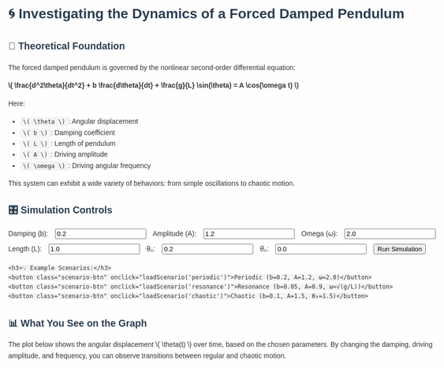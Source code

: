 <!DOCTYPE html>
<html lang="en">
<head>
  <meta charset="UTF-8">
  <title>Forced Damped Pendulum Simulator</title>
  <script src="https://cdn.plot.ly/plotly-latest.min.js"></script>
  <script src="https://cdnjs.cloudflare.com/ajax/libs/mathjs/10.0.0/math.min.js"></script>
  <script src="https://cdnjs.cloudflare.com/ajax/libs/mathjax/2.7.7/MathJax.js?config=TeX-MML-AM_CHTML"></script>
  <style>
    body {
      font-family: Arial, sans-serif;
      margin: 0 auto;
      max-width: 1000px;
      padding: 20px;
      background-color: #fefefe;
      color: #333;
      line-height: 1.6;
      overflow-x: hidden; /* Sayfa kaymasını engellemek için */
    }
    h1, h2, h3 {
      color: #2c3e50;
    }
    .controls input {
      margin: 5px 10px;
    }
    .scenario-btn {
      margin: 15px 5px;
      padding: 8px 15px;
      cursor: pointer;
      background-color: #f0f0f0;
      border: 1px solid #ccc;
      font-size: 14px;
    }
    #plot {
      margin-top: 30px;
    }
    code {
      background: #f4f4f4;
      padding: 3px 6px;
      border-radius: 4px;
    }
    h2 {
      font-size: 1.4em; /* Başlık boyutunu küçültme */
    }
    .scenario-btn {
      font-size: 16px;
    }
  </style>
</head>
<body>
  <h1>🌀 Investigating the Dynamics of a Forced Damped Pendulum</h1>

  <section>
    <h2>📘 Theoretical Foundation</h2>
    <p>
      The forced damped pendulum is governed by the nonlinear second-order differential equation:
    </p>
    <p><strong>
      \( \frac{d^2\theta}{dt^2} + b \frac{d\theta}{dt} + \frac{g}{L} \sin(\theta) = A \cos(\omega t) \)
    </strong></p>
    <p>
      Here:
      <ul>
        <li><code>\( \theta \)</code>: Angular displacement</li>
        <li><code>\( b \)</code>: Damping coefficient</li>
        <li><code>\( L \)</code>: Length of pendulum</li>
        <li><code>\( A \)</code>: Driving amplitude</li>
        <li><code>\( \omega \)</code>: Driving angular frequency</li>
      </ul>
      This system can exhibit a wide variety of behaviors: from simple oscillations to chaotic motion.
    </p>
  </section>

  <section>
    <h2>🎛 Simulation Controls</h2>
    <div class="controls">
      <label>Damping (b): <input type="number" id="b" value="0.2" step="0.01"></label>
      <label>Amplitude (A): <input type="number" id="A" value="1.2" step="0.1"></label>
      <label>Omega (ω): <input type="number" id="omega" value="2.0" step="0.1"></label>
      <label>Length (L): <input type="number" id="L" value="1.0" step="0.1"></label>
      <label>θ₀: <input type="number" id="theta0" value="0.2" step="0.1"></label>
      <label>θ̇₀: <input type="number" id="v0" value="0.0" step="0.1"></label>
      <button onclick="runSimulation()">Run Simulation</button>
    </div>

    <h3>💡 Example Scenarios:</h3>
    <button class="scenario-btn" onclick="loadScenario('periodic')">Periodic (b=0.2, A=1.2, ω=2.0)</button>
    <button class="scenario-btn" onclick="loadScenario('resonance')">Resonance (b=0.05, A=0.9, ω≈√(g/L))</button>
    <button class="scenario-btn" onclick="loadScenario('chaotic')">Chaotic (b=0.1, A=1.5, θ₀=1.5)</button>
  </section>

  <div id="plot"></div>

  <section>
    <h2>📊 What You See on the Graph</h2>
    <p id="description">
      The plot below shows the angular displacement \( \theta(t) \) over time, based on the chosen parameters. 
      By changing the damping, driving amplitude, and frequency, you can observe transitions between regular and chaotic motion.
    </p>
  </section>

  <script>
    function pendulumODE(t, state, b, g, L, A, omega) {
      const [theta, v] = state;
      return [v, -b * v - (g / L) * Math.sin(theta) + A * Math.cos(omega * t)];
    }

    function rungeKutta(f, y0, t0, dt, steps, params) {
      let t = t0;
      let y = y0;
      const result = [[t, ...y]];

      for (let i = 0; i < steps; i++) {
        const k1 = f(t, y, ...params);
        const k2 = f(t + dt / 2, y.map((yi, j) => yi + dt / 2 * k1[j]), ...params);
        const k3 = f(t + dt / 2, y.map((yi, j) => yi + dt / 2 * k2[j]), ...params);
        const k4 = f(t + dt, y.map((yi, j) => yi + dt * k3[j]), ...params);
        y = y.map((yi, j) => yi + dt / 6 * (k1[j] + 2*k2[j] + 2*k3[j] + k4[j]));
        t += dt;
        result.push([t, ...y]);
      }
      return result;
    }

    function runSimulation() {
      const b = parseFloat(document.getElementById('b').value);
      const A = parseFloat(document.getElementById('A').value);
      const omega = parseFloat(document.getElementById('omega').value);
      const L = parseFloat(document.getElementById('L').value);
      const theta0 = parseFloat(document.getElementById('theta0').value);
      const v0 = parseFloat(document.getElementById('v0').value);

      const data = rungeKutta(pendulumODE, [theta0, v0], 0, 0.05, 1000, [b, 9.81, L, A, omega]);
      const t = data.map(d => d[0]);
      const theta = data.map(d => d[1]);

      Plotly.newPlot('plot', [{ x: t, y: theta, type: 'scatter', mode: 'lines', line: { color: 'blue' } }], {
        title: 'Angular Displacement Over Time',
        xaxis: { title: 'Time (s)' },
        yaxis: { title: 'θ (rad)' }
      });
    }

    function loadScenario(type) {
      if (type === 'periodic') {
        document.getElementById('b').value = 0.2;
        document.getElementById('A').value = 1.2;
        document.getElementById('omega').value = 2.0;
        document.getElementById('theta0').value = 0.2;
        document.getElementById('v0').value = 0.0;
        document.getElementById('description').innerText = "This example shows periodic behavior with light damping and moderate forcing. The pendulum synchronizes with the driving force.";
      } else if (type === 'resonance') {
        document.getElementById('b').value = 0.05;
        document.getElementById('A').value = 0.9;
        document.getElementById('omega').value = 3.13;
        document.getElementById('theta0').value = 0.2;
        document.getElementById('v0').value = 0.0;
        document.getElementById('description').innerText = "Here the driving frequency matches the system's natural frequency, causing resonance and increasing amplitude dramatically.";
      } else if (type === 'chaotic') {
        document.getElementById('b').value = 0.1;
        document.getElementById('A').value = 1.5;
        document.getElementById('omega').value = 2.0;
        document.getElementById('theta0').value = 1.5;
        document.getElementById('v0').value = 0.0;
        document.getElementById('description').innerText = "With strong forcing and large initial angle, the motion becomes chaotic. Even tiny changes lead to very different outcomes.";
      }
      runSimulation();
    }

    runSimulation();
  </script>
</body>
</html>
